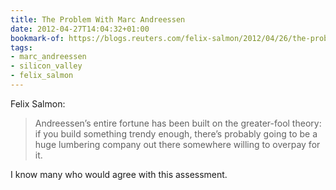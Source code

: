 ```yaml
---
title: The Problem With Marc Andreessen
date: 2012-04-27T14:04:32+01:00
bookmark-of: https://blogs.reuters.com/felix-salmon/2012/04/26/the-problem-with-marc-andreessen/
tags:
- marc_andreessen
- silicon_valley
- felix_salmon
---
```

Felix Salmon:

> Andreessen’s entire fortune has been built on the greater-fool theory: if you build something trendy enough, there’s probably going to be a huge lumbering company out there somewhere willing to overpay for it.

I know many who would agree with this assessment.
